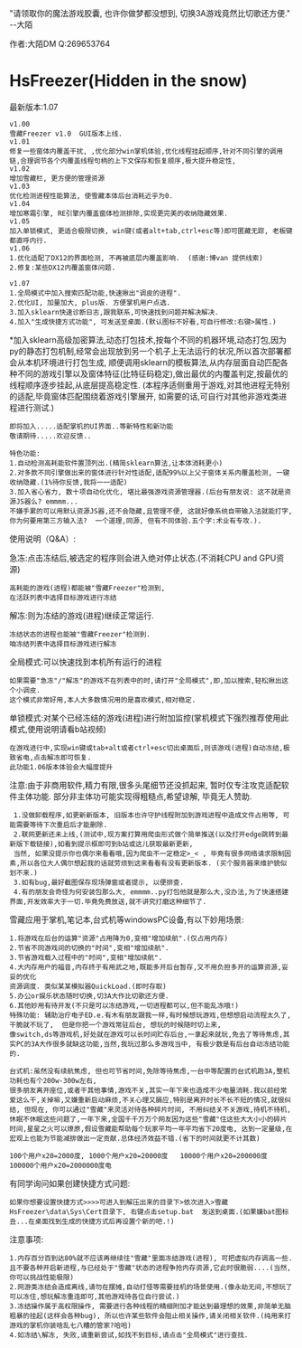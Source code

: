 "请领取你的魔法游戏胶囊, 也许你做梦都没想到, 切换3A游戏竟然比切歌还方便." --大陌   

作者:大陌DM   Q:269653764 
# HsFreezer(Hidden in the snow)
最新版本:1.07

    v1.00 
    雪藏Freezer v1.0  GUI版本上线.
    v1.01 
    修复一些窗体内覆盖干扰, ,优化部分win掌机体验,优化线程挂起顺序,针对不同引擎的调用链,合理调节各个内覆盖线程句柄的上下文保存和恢复顺序,极大提升稳定性,
    v1.02 
    增加雪藏栏, 更方便的管理资源 
    v1.03 
    优化检测进程性能算法, 使雪藏本体后台消耗近乎为0.
    v1.04 
    增加寒霜引擎, RE引擎内覆盖窗体检测排除,实现更完美的收纳隐藏效果. 
    v1.05 
    加入单锁模式, 更适合极限切换, win键(或者alt+tab,ctrl+esc等)即可匿藏无踪, 老板键都直呼内行.
    v1.06 
    1.优化适配了DX12的界面检测, 不再被底层内覆盖影响.  (感谢:博van 提供线索)  
    2.修复:某些DX12内覆盖窗体问题.
    
    v1.07 
    1.全局模式中加入搜索匹配功能,快速揪出"调皮的进程". 
    2.优化UI, 加量加大, plus版. 方便掌机用户点选.
    3.加入sklearn快速诊断日志,跟我联系,可快速找到问题并解决解决.
    4.加入"生成快捷方式功能", 可发送至桌面.(默认图标不好看,可自行修改:右键>属性.) 
    
    
    
 *加入sklearn高级加密算法,动态打包技术,按每个不同的机器环境,动态打包,因为py的静态打包机制,经常会出现放到另一个机子上无法运行的状况,所以首次部署都会从本机环境进行打包生成, 
 顺便调用sklearn的模板算法,从内存层面自动匹配各种不同的游戏引擎以及窗体特征(比特征码稳定),做出最优的内覆盖判定,按最优的线程顺序逐步挂起,从底层提高稳定性.
    (本程序适侧重用于游戏,对其他进程无特别的适配,毕竟窗体匹配围绕着游戏引擎展开, 如需要的话,可自行对其他非游戏类进程进行测试.)

    即将加入.....适配掌机的UI界面..等新特性和新功能
    敬请期待.....欢迎反馈..
    
    特色功能:
    1.自动检测高耗能软件置顶列出.(精简sklearn算法,让本体消耗更小)
    2.对多款不同引擎做出来的窗体进行针对性适配,适配99%以上父子窗体关系内覆盖检测, 一键收纳隐藏.(1%待你反馈,我将一一适配)
    3.加入省心省力, 数十项自动化优化, 堪比最强游戏资源管理器.(后台有朋友说: 这不就是资源JS器么? emmmm...
    不嫌手累的可以用默认资源JS器,还不会隐藏,且管理不便, 这就好像系统自带输入法就能打字,你为何要用第三方输入法?  一个道理,同源, 但有不同体验.五个字:术业有专攻.).
    
使用说明（Q&A）:

急冻:点击冻结后,被选定的程序则会进入绝对停止状态.(不消耗CPU and GPU资源)

    高耗能的游戏(进程)都能被"雪藏Freezer"检测到,
    在活跃列表中选择目标游戏进行冻结

解冻:则为冻结的游戏(进程)继续正常运行.

    冻结状态的进程也能被"雪藏Freezer"检测到.
    咱冻结列表中选择目标游戏进行解冻

    
 全局模式:可以快速找到本机所有运行的进程
 
    如果需要"急冻"/"解冻"的游戏不在列表中的时,请打开"全局模式",即,加以搜索,轻松揪出这个小调皮.
    这个模式非常好用,本人大多数情况用的是喜欢模式,相对稳定.
    
 单锁模式:对某个已经冻结的游戏(进程)进行附加监控(掌机模式下强烈推荐使用此模式,使用说明请看b站视频)
    
    在游戏进行中,实现win键或tab+alt或者ctrl+esc切出桌面后,则该游戏(进程)自动冻结,极致省电,点击解冻即可恢复.
    此功能1.06版本体验会大幅度提升

 注意:由于非商用软件,精力有限,很多头尾细节还没抓起来, 暂时仅专注攻克适配软件主体功能. 部分非主体功可能实现得粗糙点,希望谅解, 毕竟无人赞助.
 
     1.没做卸载程序,如更新新版本, 旧版本也许守护线程附加到游戏进程中造成文件占用等, 可能需要等待下次重启后才能删除.
     2.联网更新还未上线,(测试中,现方案打算用爬虫形式做个简单推送(以及打开edge跳转到最新版下载链接),如看到提示框即可到b站或这儿获取最新更新,
     当然, 如果没提示你也偶尔来看看哦,因为爬虫不一定稳定>_< , 毕竟有很多网络请求限制因素,所以各位大人偶尔想起我的话就劳烦到这来看看有没有更新版本. (买个服务器来维护貌似划不来.)
     3.如有bug,最好截图保存现场弹窗或者提示, 以便排查.
     4.有的朋友会奇怪为何安装包那么大, emmmm..py打包他就是那么大,没办法,为了快速搭建界面,开发效率大于一切.毕竟免费放送,就不讲究打磨这种细节了.
    
雪藏应用于掌机,笔记本,台式机等windowsPC设备,有以下妙用场景:

    1.将游戏在后台的运算"资源"占用降为0,变相"增加续航".(仅占用内存)
    2.节省不同游戏间的切换的"时间",变相"增加续航".
    3.节省游戏载入过程中的"时间",变相"增加续航".
    4.大内存用户的福音,内存终于有用武之地,既能多开后台暂存,又不用负担多开的运算资源,妥妥的优化
    资源调度. 类似某某模拟器QuickLoad.(即时存取)
    5.办公or娱乐状态随时切换,切3A大作比切歌还方便.
    6.其他妙用有待开发(不只是可以冻结游戏,一切进程都可以,但不能乱冻哦!)
    特殊功能: 辅助治疗电子ED.e.有木有朋友跟我一样,有时候想玩游戏,但想想启动流程太久了, 干脆就不玩了,  但是你把一个游戏常驻后台, 想玩的时候随时切上来,
    像switch,ds等游戏机,好处就在游戏可以长时间贮存后台,一拿起来就玩,免去了等待焦虑,其实PC的3A大作很多就缺这功能,当然,我玩过那么多游戏当中, 有极少数是有后台自动冻结功能的.
    
    台式机:虽然没有续航焦虑, 但也可节省时间,免除等待焦虑,一台中等配置的台式机跑3A,整机功耗也有个200w-300w左右,
    很多朋友离开座位,或者干其他事情,游戏不关,其实一年下来也造成不少电量消耗.我以前经常爱这么干,关掉嘛,又嫌重新启动麻烦,不关心理又膈应,特别是离开时长不长不短的情况,就很纠结, 但现在, 你可以通过"雪藏"来灵活对待各种碎片时间, 不用纠结关不关游戏,待机不待机,休眠不休眠这些问题了,一年下来,全国千千万万个网友因为这些"雪藏"住这些大大小小的碎片时间,星星之火可以燎原,假设雪藏能帮助每个玩家平均一年平均省下20度电, 达到一定量级,在宏观上也能为节能减排做出一定贡献.总体经济效益不错.(省下的时间就更不计其数)
    
    100个用户x20=2000度, 1000个用户x20=20000度   10000个用户x20=200000度  100000个用户x20=2000000度电

有同学询问如果创建快捷方式问题:
    
    如果你想要设置快捷方式>>>>可进入到解压出来的目录下>依次进入>雪藏HsFreezer\data\Sys\Cert目录下, 右键点击setup.bat  发送到桌面.(如果嫌bat图标丑...在桌面找到生成的快捷方式后再设置个新的吧.!)

注意事项:

    1.内存百分百到达80%就不应该再继续往"雪藏"里面冻结游戏(进程), 可把虚拟内存调高一些.
    且不要各种开启新进程,与已经处于"雪藏"状态的进程争抢内存资源,它此时很脆弱....(当然,你可以挑战性能极限)
    2.网游类冻结会造成离线,请勿在摆摊,自动打怪等需要挂机的场景使用.(像永劫无间,不想玩了可以冻住,想玩解冻重连即可,其他游戏待各位自行尝试.)
    3.冻结操作属于高权限操作, 需要进行各种线程的精细附加才能达到最理想的效果,非简单无脑粗暴的挂起(这样会各种bug), 所以也许某些软件会阻止相关操作,请关闭相关软件.(纯用来打游戏的掌机你装啥乱七八糟的管家?哈哈)
    4.如冻结\解冻, 失败,请重新尝试,如找不到目标,请点击"全局模式"进行查找.
    
